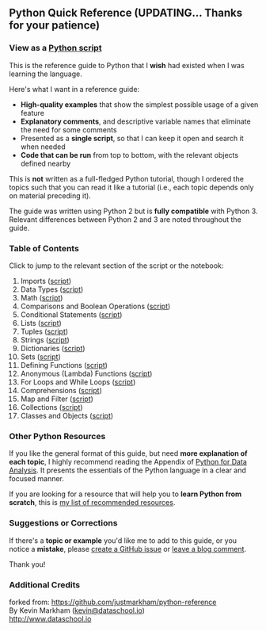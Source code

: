 ## Python Quick Reference (UPDATING... Thanks for your patience)

### View as a [Python script](reference.py)

This is the reference guide to Python that I **wish** had existed when I was learning the language.

Here's what I want in a reference guide:

- **High-quality examples** that show the simplest possible usage of a given feature
- **Explanatory comments**, and descriptive variable names that eliminate the need for some comments
- Presented as a **single script**, so that I can keep it open and search it when needed
- **Code that can be run** from top to bottom, with the relevant objects defined nearby

This is **not** written as a full-fledged Python tutorial, though I ordered the topics such that you can read it like a tutorial (i.e., each topic depends only on material preceding it).

The guide was written using Python 2 but is **fully compatible** with Python 3. Relevant differences between Python 2 and 3 are noted throughout the guide.

### Table of Contents

Click to jump to the relevant section of the script or the notebook:

1. Imports ([script](reference.py#L33))
2. Data Types ([script](reference.py#L56))
3. Math ([script](reference.py#L87))
4. Comparisons and Boolean Operations ([script](reference.py#L104))
5. Conditional Statements ([script](reference.py#L122))
6. Lists ([script](reference.py#L150))
7. Tuples ([script](reference.py#224))
8. Strings ([script](reference.py#L258))
9. Dictionaries ([script](reference.py#L325))
10. Sets ([script](reference.py#L390))
11. Defining Functions ([script](reference.py#L426))
12. Anonymous (Lambda) Functions ([script](reference.py#L490))
13. For Loops and While Loops ([script](reference.py#L510))
14. Comprehensions ([script](reference.py#L554))
15. Map and Filter ([script](reference.py#L619))
16. Collections ([script](reference.py#L640))
17. Classes and Objects ([script](reference.py#L653))

### Other Python Resources

If you like the general format of this guide, but need **more explanation of each topic**, I highly recommend reading the Appendix of [Python for Data Analysis](http://shop.oreilly.com/product/0636920023784.do). It presents the essentials of the Python language in a clear and focused manner.

If you are looking for a resource that will help you to **learn Python from scratch**, this is [my list of recommended resources](https://github.com/justmarkham/DAT8#python-resources).

### Suggestions or Corrections

If there's a **topic or example** you'd like me to add to this guide, or you notice a **mistake**, please [create a GitHub issue](../../issues) or [leave a blog comment](http://www.dataschool.io/python-quick-reference/).

Thank you!

### Additional Credits

forked from:  https://github.com/justmarkham/python-reference   
By Kevin Markham (kevin@dataschool.io)   
http://www.dataschool.io   

